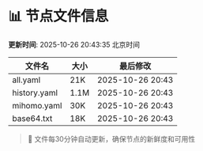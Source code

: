# 📊 节点文件信息

**更新时间**: 2025-10-26 20:43:35 北京时间

| 文件名 | 大小 | 最后修改 |
|--------|------|----------|
| all.yaml | 21K | 2025-10-26 20:43 |
| history.yaml | 1.1M | 2025-10-26 20:43 |
| mihomo.yaml | 30K | 2025-10-26 20:43 |
| base64.txt | 18K | 2025-10-26 20:43 |

> 🔄 文件每30分钟自动更新，确保节点的新鲜度和可用性
